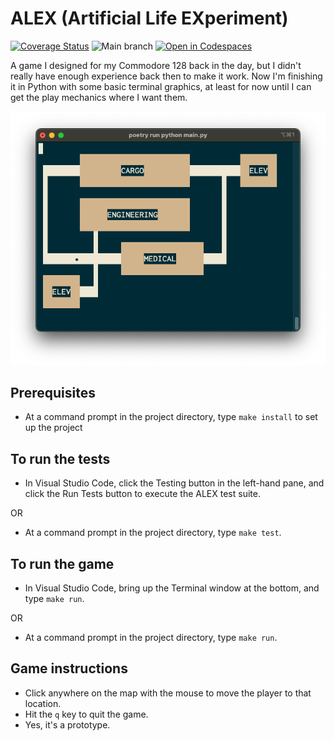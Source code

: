 # ALEX (Artificial Life EXperiment)


[![Coverage Status](https://coveralls.io/repos/github/bcorfman/alex/badge.svg?branch=main)](https://coveralls.io/github/bcorfman/alex?branch=main)
![Main branch](https://github.com/bcorfman/alex-console/actions/workflows/build-test.yml/badge.svg)
[![Open in Codespaces](https://github.com/codespaces/badge.svg)](https://github.com/codespaces/new?hide_repo_select=true&ref=main&repo=387066048&machine=standardLinux32gb&devcontainer_path=.devcontainer%2Fdevcontainer.json&location=EastUs)

A game I designed for my Commodore 128 back in the day, but I didn't really have enough experience back then to make it work. 
Now I'm finishing it in Python with some basic terminal graphics, at least for now until I can get the play mechanics where I want them.

<img src="graphics/alex_console.png">

## Prerequisites
* At a command prompt in the project directory, type `make install` to set up the project

## To run the tests
* In Visual Studio Code, click the Testing button in the left-hand pane, and click the Run Tests button to execute the ALEX test suite.

OR
* At a command prompt in the project directory, type `make test`.

## To run the game
* In Visual Studio Code, bring up the Terminal window at the bottom, and type `make run`.

OR
* At a command prompt in the project directory, type `make run`.

## Game instructions
* Click anywhere on the map with the mouse to move the player to that location.
* Hit the `q` key to quit the game.
* Yes, it's a prototype.
